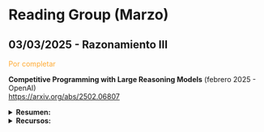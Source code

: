 # Reading Group (Marzo)

## 03/03/2025 - Razonamiento III 
<font color=#fa3> Por completar</font>

**Competitive Programming with Large Reasoning Models** (febrero 2025 - OpenAI)  
https://arxiv.org/abs/2502.06807  

<details>
  <summary><strong>Resumen: </strong></summary>
  <br>

  *Key points*: <br> 
    * Aprendizaje por refuerzo    

  <br>

  Este estudio demuestra que el uso de aprendizaje por refuerzo en modelos de lenguaje de gran tamaño mejora significativamente el rendimiento en tareas complejas de programación y razonamiento.
  
</details>

<!-- ToDo
  <details>
  <summary><strong>Referencias relevantes: </strong></summary>
    
  <br>
  
  </details>

  <details>
  <summary><strong>Otros papers:</strong></summary>

  <br>

  </details>
-->

<details>
  <summary><strong>Recursos:</strong></summary>

  * Test Time Scaling/Test Time Compute: Análisis de la literatura reciente (febrero 2025 - Discover IA - YouTube)  
  **Descripción**: Video que analiza distintos papers en el campo, desde modelos basados en PRM (*Process Review Models*) hasta los últimos modelos recurrentes que razonan en el espacio latente.

  <br>

</details>

